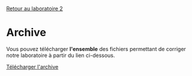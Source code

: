 [Retour au laboratoire 2](../TP2/)

# Archive

Vous pouvez télécharger **l'ensemble** des fichiers permettant de corriger notre laboratoire à partir du lien ci-dessous.

[Télécharger l'archive](https://github.com/RignonNoel/LOG670/archive/master.zip)